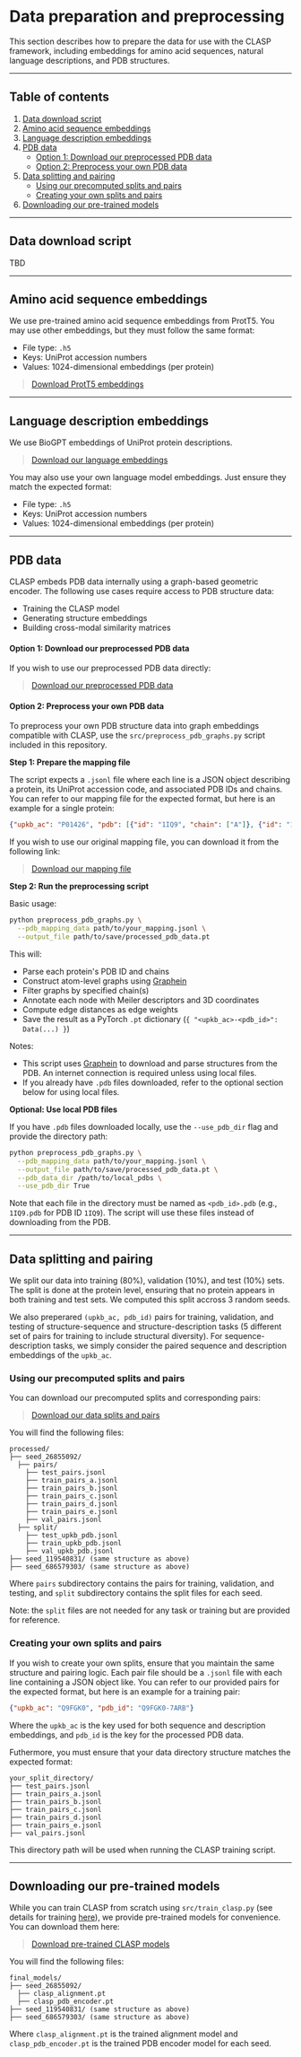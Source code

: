 # Data preparation and preprocessing

This section describes how to prepare the data for use with the CLASP framework, including embeddings for amino acid sequences, natural language descriptions, and PDB structures.


---

## Table of contents

1. [Data download script](#data-download-script)
2. [Amino acid sequence embeddings](#amino-acid-sequence-embeddings)
3. [Language description embeddings](#language-description-embeddings)
4. [PDB data](#pdb-data)
    - [Option 1: Download our preprocessed PDB data](#option-1-download-preprocessed-pdb-data)
    - [Option 2: Preprocess your own PDB data](#option-2-preprocess-your-own-pdb-data)
5. [Data splitting and pairing](#data-splitting-and-pairing)
    - [Using our precomputed splits and pairs](#using-our-precomputed-splits-and-pairs)
    - [Creating your own splits and pairs](#creating-your-own-splits-and-pairs)
6. [Downloading our pre-trained models](#downloading-pre-trained-models)


---

## Data download script

TBD


---

## Amino acid sequence embeddings

We use pre-trained amino acid sequence embeddings from ProtT5. You may use other embeddings, but they must follow the same format:

* File type: `.h5`
* Keys: UniProt accession numbers
* Values: 1024-dimensional embeddings (per protein)

> [Download ProtT5 embeddings](?)

---

## Language description embeddings

We use BioGPT embeddings of UniProt protein descriptions.

>  [Download our language embeddings](?)

You may also use your own language model embeddings. Just ensure they match the expected format:

* File type: `.h5`
* Keys: UniProt accession numbers
* Values: 1024-dimensional embeddings (per protein)

---

## PDB data

CLASP embeds PDB data internally using a graph-based geometric encoder. The following use cases require access to PDB structure data:

* Training the CLASP model 
* Generating structure embeddings
* Building cross-modal similarity matrices

#### Option 1: Download our preprocessed PDB data

If you wish to use our preprocessed PDB data directly:

>  [Download our preprocessed PDB data](?)



#### Option 2: Preprocess your own PDB data

To preprocess your own PDB structure data into graph embeddings compatible with CLASP, use the `src/preprocess_pdb_graphs.py` script included in this repository.

**Step 1: Prepare the mapping file**

The script expects a `.jsonl` file where each line is a JSON object describing a protein, its UniProt accession code, and associated PDB IDs and chains. You can refer to our mapping file for the expected format, but here is an example for a single protein:

```json
{"upkb_ac": "P01426", "pdb": [{"id": "1IQ9", "chain": ["A"]}, {"id": "1NEA", "chain": ["A"]}]}
```

If you wish to use our original mapping file, you can download it from the following link:

>  [Download our mapping file](?)


**Step 2: Run the preprocessing script**

Basic usage:

```bash
python preprocess_pdb_graphs.py \
  --pdb_mapping_data path/to/your_mapping.jsonl \
  --output_file path/to/save/processed_pdb_data.pt
```

This will:

* Parse each protein's PDB ID and chains
* Construct atom-level graphs using [Graphein](https://graphein.ai/)
* Filter graphs by specified chain(s)
* Annotate each node with Meiler descriptors and 3D coordinates
* Compute edge distances as edge weights
* Save the result as a PyTorch `.pt` dictionary (`{ "<upkb_ac>-<pdb_id>": Data(...) }`)

Notes:

* This script uses [Graphein](https://graphein.ai/) to download and parse structures from the PDB. An internet connection is required unless using local files.
* If you already have `.pdb` files downloaded, refer to the optional section below for using local files.


**Optional: Use local PDB files**

If you have `.pdb` files downloaded locally, use the `--use_pdb_dir` flag and provide the directory path:

```bash
python preprocess_pdb_graphs.py \
  --pdb_mapping_data path/to/your_mapping.jsonl \
  --output_file path/to/save/processed_pdb_data.pt \
  --pdb_data_dir /path/to/local_pdbs \
  --use_pdb_dir True
```

Note that each file in the directory must be named as `<pdb_id>.pdb` (e.g., `1IQ9.pdb` for PDB ID `1IQ9`). The script will use these files instead of downloading from the PDB.


---

## Data splitting and pairing

We split our data into training (80%), validation (10%), and test (10%) sets. The split is done at the protein level, ensuring that no protein appears in both training and test sets. We computed this split accross 3 random seeds.

We also preperared `(upkb_ac, pdb_id)` pairs for training, validation, and testing of structure-sequence and structure-description tasks (5 different set of pairs for training to include structural diversity). For sequence-description tasks, we simply consider the paired sequence and description embeddings of the `upkb_ac`.

### Using our precomputed splits and pairs


You can download our precomputed splits and corresponding pairs:

> [Download our data splits and pairs](?)

You will find the following files:

```plaintext
processed/
├── seed_26855092/
  ├── pairs/
    ├── test_pairs.jsonl
    ├── train_pairs_a.jsonl
    ├── train_pairs_b.jsonl
    ├── train_pairs_c.jsonl
    ├── train_pairs_d.jsonl
    ├── train_pairs_e.jsonl
    ├── val_pairs.jsonl
  ├── split/
    ├── test_upkb_pdb.jsonl
    ├── train_upkb_pdb.jsonl
    ├── val_upkb_pdb.jsonl
├── seed_119540831/ (same structure as above)
├── seed_686579303/ (same structure as above)
```

Where `pairs` subdirectory contains the pairs for training, validation, and testing, and `split` subdirectory contains the split files for each seed.

Note: the `split` files are not needed for any task or training but are provided for reference. 

### Creating your own splits and pairs

If you wish to create your own splits, ensure that you maintain the same structure and pairing logic. Each pair file should be a `.jsonl` file with each line containing a JSON object like. You can refer to our provided pairs for the expected format, but here is an example for a training pair:

```json
{"upkb_ac": "Q9FGK0", "pdb_id": "Q9FGK0-7ARB"}
```

Where the `upkb_ac` is the key used for both sequence and description embeddings, and `pdb_id` is the key for the processed PDB data.

Futhermore, you must ensure that your data directory structure matches the expected format:

```plaintext
your_split_directory/
├── test_pairs.jsonl
├── train_pairs_a.jsonl
├── train_pairs_b.jsonl
├── train_pairs_c.jsonl
├── train_pairs_d.jsonl
├── train_pairs_e.jsonl
├── val_pairs.jsonl
```

This directory path will be used when running the CLASP training script.

---

## Downloading our pre-trained models

While you can train CLASP from scratch using `src/train_clasp.py` (see details for training [here](training_clasp.md)), we provide pre-trained models for convenience. You can download them here:

> [Download pre-trained CLASP models](?)

You will find the following files:

```plaintext
final_models/
├── seed_26855092/
  ├── clasp_alignment.pt
  ├── clasp_pdb_encoder.pt
├── seed_119540831/ (same structure as above)
├── seed_686579303/ (same structure as above)
```

Where `clasp_alignment.pt` is the trained alignment model and `clasp_pdb_encoder.pt` is the trained PDB encoder model for each seed.

